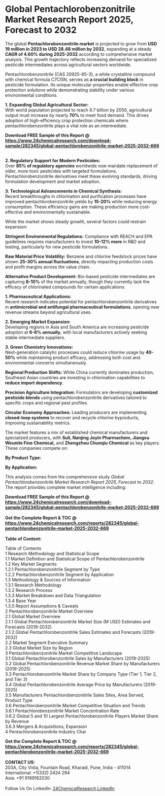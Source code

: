 <h1>Global Pentachlorobenzonitrile Market Research Report 2025, Forecast to 2032</h1><p>The global <strong>Pentachlorobenzonitrile market</strong> is projected to grow from <strong>USD 19 million in 2023 to USD 28.48 million by 2032</strong>, expanding at a steady <strong>CAGR of 4.60% during 2025-2032</strong> according to comprehensive market analysis. This growth trajectory reflects increasing demand for specialized pesticide intermediates across agricultural sectors worldwide.</p><p>Pentachlorobenzonitrile (CAS 20925-85-3), a white crystalline compound with chemical formula C7Cl5N, serves as <strong>a crucial building block</strong> in pesticide formulation. Its unique molecular properties enable effective crop protection solutions while demonstrating stability under various environmental conditions.</p><p><strong>1. Expanding Global Agricultural Sector:</strong><br>
With world population projected to reach 9.7 billion by 2050, agricultural output must increase by nearly <strong>70%</strong> to meet food demand. This drives adoption of high-efficiency crop protection chemicals where pentachlorobenzonitrile plays a vital role as an intermediate.</p><div><b>Download FREE Sample of this Report @ 
            <a href="https://www.24chemicalresearch.com/download-sample/282345/global-pentachlorobenzonitrile-market-2025-2032-669">
            https://www.24chemicalresearch.com/download-sample/282345/global-pentachlorobenzonitrile-market-2025-2032-669</a></b></div><br><p><strong>2. Regulatory Support for Modern Pesticides:</strong><br>
Over <strong>85% of regulatory agencies</strong> worldwide now mandate replacement of older, more toxic pesticides with targeted formulations. Pentachlorobenzonitrile derivatives meet these evolving standards, driving formulation development and market adoption.</p><p><strong>3. Technological Advancements in Chemical Synthesis:</strong><br>
Recent breakthroughs in chlorination and purification processes have improved pentachlorobenzonitrile yields by <strong>15-20%</strong> while reducing energy consumption. These efficiency gains are making production more cost-effective and environmentally sustainable.</p><p>While the market shows steady growth, several factors could restrain expansion:</p><p><strong>Stringent Environmental Regulations:</strong> Compliance with REACH and EPA guidelines requires manufacturers to invest <strong>10-12% more</strong> in R&amp;D and testing, particularly for new pesticide formulations.</p><p><strong>Raw Material Price Volatility:</strong> Benzene and chlorine feedstock prices have shown <strong>25-30% annual fluctuations</strong>, directly impacting production costs and profit margins across the value chain.</p><p><strong>Alternative Product Development:</strong> Bio-based pesticide intermediates are capturing <strong>8-10%</strong> of the market annually, though they currently lack the efficacy of chlorinated compounds for certain applications.</p><p><strong>1. Pharmaceutical Applications:</strong><br>
Recent research indicates potential for pentachlorobenzonitrile derivatives in <strong>antimicrobial and antifungal pharmaceutical formulations</strong>, opening new revenue streams beyond agricultural uses.</p><p><strong>2. Emerging Market Expansion:</strong><br>
Developing regions in Asia and South America are increasing pesticide adoption at <strong>6-8% annually</strong>, with local manufacturers actively seeking stable intermediate suppliers.</p><p><strong>3. Green Chemistry Innovations:</strong><br>
Next-generation catalytic processes could reduce chlorine usage by <strong>40-50%</strong> while maintaining product efficacy, addressing both cost and environmental concerns simultaneously.</p><p><strong>Regional Production Shifts:</strong> While China currently dominates production, Southeast Asian countries are investing in chlorination capabilities to <strong>reduce import dependency</strong>.</p><p><strong>Precision Agriculture Integration:</strong> Formulators are developing <strong>customized pesticide blends</strong> using pentachlorobenzonitrile derivatives tailored to specific crops and regional pest profiles.</p><p><strong>Circular Economy Approaches:</strong> Leading producers are implementing <strong>closed-loop systems</strong> to recover and recycle chlorine byproducts, improving sustainability metrics.</p><p>The market features a mix of established chemical manufacturers and specialized producers, with <strong>Suli, Nanjing Joyin Pharmachem, Jiangsu Weunite Fine Chemical,</strong> and <strong>Zhengzhou Chunqiu Chemical</strong> as key players. These companies compete on:</p><p><strong>By Product Type:</strong></p><p><strong>By Application:</strong></p><p>This analysis comes from the comprehensive study <em>Global Pentachlorobenzonitrile Market Research Report 2025, Forecast to 2032</em>. The report provides complete market intelligence including:</p><div><b>Download FREE Sample of this Report @ 
            <a href="https://www.24chemicalresearch.com/download-sample/282345/global-pentachlorobenzonitrile-market-2025-2032-669">
            https://www.24chemicalresearch.com/download-sample/282345/global-pentachlorobenzonitrile-market-2025-2032-669</a></b></div><br><div><b>Get the Complete Report & TOC @ 
            <a href="https://www.24chemicalresearch.com/reports/282345/global-pentachlorobenzonitrile-market-2025-2032-669">
            https://www.24chemicalresearch.com/reports/282345/global-pentachlorobenzonitrile-market-2025-2032-669</a></b></div><br>
            <b>Table of Content:</b><p>Table of Contents<br />
1 Research Methodology and Statistical Scope<br />
1.1 Market Definition and Statistical Scope of Pentachlorobenzonitrile<br />
1.2 Key Market Segments<br />
1.2.1 Pentachlorobenzonitrile Segment by Type<br />
1.2.2 Pentachlorobenzonitrile Segment by Application<br />
1.3 Methodology & Sources of Information<br />
1.3.1 Research Methodology<br />
1.3.2 Research Process<br />
1.3.3 Market Breakdown and Data Triangulation<br />
1.3.4 Base Year<br />
1.3.5 Report Assumptions & Caveats<br />
2 Pentachlorobenzonitrile Market Overview<br />
2.1 Global Market Overview<br />
2.1.1 Global Pentachlorobenzonitrile Market Size (M USD) Estimates and Forecasts (2019-2032)<br />
2.1.2 Global Pentachlorobenzonitrile Sales Estimates and Forecasts (2019-2032)<br />
2.2 Market Segment Executive Summary<br />
2.3 Global Market Size by Region<br />
3 Pentachlorobenzonitrile Market Competitive Landscape<br />
3.1 Global Pentachlorobenzonitrile Sales by Manufacturers (2019-2025)<br />
3.2 Global Pentachlorobenzonitrile Revenue Market Share by Manufacturers (2019-2025)<br />
3.3 Pentachlorobenzonitrile Market Share by Company Type (Tier 1, Tier 2, and Tier 3)<br />
3.4 Global Pentachlorobenzonitrile Average Price by Manufacturers (2019-2025)<br />
3.5 Manufacturers Pentachlorobenzonitrile Sales Sites, Area Served, Product Type<br />
3.6 Pentachlorobenzonitrile Market Competitive Situation and Trends<br />
3.6.1 Pentachlorobenzonitrile Market Concentration Rate<br />
3.6.2 Global 5 and 10 Largest Pentachlorobenzonitrile Players Market Share by Revenue<br />
3.6.3 Mergers & Acquisitions, Expansion<br />
4 Pentachlorobenzonitrile Industry Chai</p><div><b>Get the Complete Report & TOC @ 
            <a href="https://www.24chemicalresearch.com/reports/282345/global-pentachlorobenzonitrile-market-2025-2032-669">
            https://www.24chemicalresearch.com/reports/282345/global-pentachlorobenzonitrile-market-2025-2032-669</a></b></div><br><b>CONTACT US:</b><br>
            203A, City Vista, Fountain Road, Kharadi, Pune, India - 411014<br>
            International: +1(332) 2424 294<br>
            Asia: +91 9169162030 <br><br>
            Follow Us On LinkedIn: <a href="https://www.linkedin.com/company/24chemicalresearch/">24ChemicalResearch LinkedIn</a>